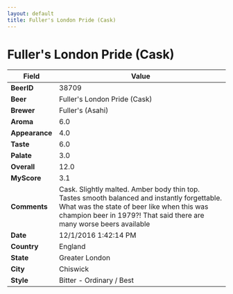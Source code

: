 ```yaml
---
layout: default
title: Fuller's London Pride (Cask)
---
```


# Fuller's London Pride (Cask)

| Field         | Value     |
|---------------|-----------|
| **BeerID** | 38709 |
| **Beer** | Fuller's London Pride (Cask) |
| **Brewer** | Fuller&#39;s (Asahi) |
| **Aroma** | 6.0 |
| **Appearance** | 4.0 |
| **Taste** | 6.0 |
| **Palate** | 3.0 |
| **Overall** | 12.0 |
| **MyScore** | 3.1 |
| **Comments** | Cask. Slightly malted. Amber body thin top. Tastes smooth balanced and instantly forgettable. What was the state of beer like when this was champion beer in 1979?&#033; That said there are many worse beers available  |
| **Date** | 12/1/2016 1:42:14 PM |
| **Country** | England |
| **State** | Greater London |
| **City** | Chiswick |
| **Style** | Bitter - Ordinary / Best |
